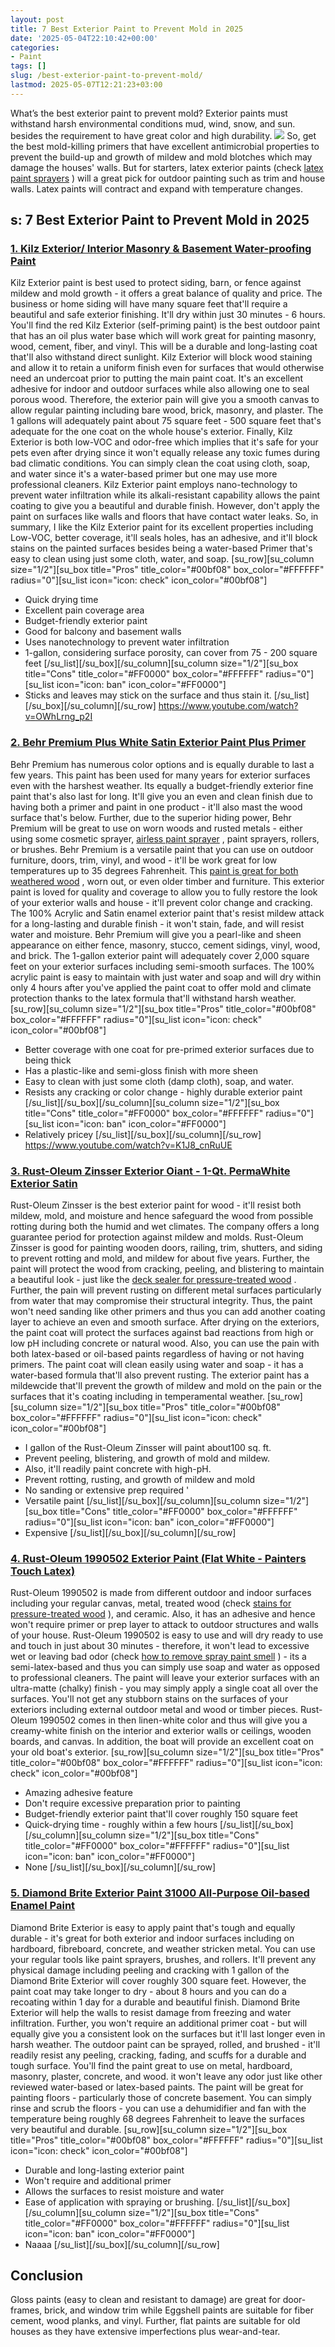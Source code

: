 ```yaml
---
layout: post
title: 7 Best Exterior Paint to Prevent Mold in 2025
date: '2025-05-04T22:10:42+00:00'
categories:
- Paint
tags: []
slug: /best-exterior-paint-to-prevent-mold/
lastmod: 2025-05-07T12:21:23+03:00
---
```


What’s the best exterior paint to prevent mold? Exterior paints must withstand harsh environmental conditions mud, wind, snow, and sun. besides the requirement to have great color and high durability.
![](/assets/img/12/Pest-Control.jpg)
So, get the best mold-killing primers that have excellent antimicrobial properties to prevent the build-up and growth of mildew and mold blotches which may damage the houses' walls.
But for starters, latex exterior paints (check
[latex paint sprayers](https://pestpolicy.com/best-sprayer-for-latex-paint/)
) will a great pick for outdoor painting such as trim and house walls. Latex paints will contract and expand with temperature changes.
## s: 7 Best Exterior Paint to Prevent Mold in 2025
### [1. Kilz Exterior/ Interior Masonry & Basement Water-proofing Paint](https://www.amazon.com/dp/B00B2G97FU/?tag=p-policy-20)
Kilz Exterior paint is best used to protect siding, barn, or fence against mildew and mold growth - it offers a great balance of quality and price.
[](https://www.amazon.com/dp/B00B2G97FU/?tag=p-policy-20)
[](https://www.amazon.com/dp/B00IKVLXYI/?tag=p-policy-20)
[](https://www.amazon.com/dp/B00C0E0PR2/?tag=p-policy-20)
[](https://www.amazon.com/dp/B00MDVLOBS/?tag=p-policy-20)
[](https://www.amazon.com/dp/B00MV8MWEQ/?tag=p-policy-20)
The business or home siding will have many square feet that'll require a beautiful and safe exterior finishing. It'll dry within just 30 minutes - 6 hours.
You'll find the red Kilz Exterior (self-priming paint) is the best outdoor paint that has an oil plus water base which will work great for painting masonry, wood, cement, fiber, and vinyl.
This will be a durable and long-lasting coat that'll also withstand direct sunlight.
Kilz Exterior will block wood staining and allow it to retain a uniform finish even for surfaces that would otherwise need an undercoat prior to putting the main paint coat.
It's an excellent adhesive for indoor and outdoor surfaces while also allowing one to seal porous wood.
Therefore, the exterior pain will give you a smooth canvas to allow regular painting including bare wood, brick, masonry, and plaster.
The 1 gallons will adequately paint about 75 square feet - 500 square feet that's adequate for the one coat on the whole house's exterior.
Finally, Kilz Exterior is both low-VOC and odor-free which implies that it's safe for your pets even after drying since it won't equally release any toxic fumes during bad climatic conditions.
You can simply clean the coat using cloth, soap, and water since it's a water-based primer but one may use more professional cleaners.
Kilz Exterior paint employs
nano-technology to prevent water infiltration while its alkali-resistant capability allows the paint coating to give you a beautiful and durable finish.
However, don't apply the paint on surfaces like walls and
floors that have contact water leaks.
So, in summary, I like the Kilz Exterior paint for its excellent properties including Low-VOC, better coverage, it'll seals holes, has an adhesive, and it'll block stains on the painted surfaces besides being a water-based Primer that's easy to clean using just some cloth, water, and soap.
[su_row][su_column size="1/2"][su_box title="Pros" title_color="#00bf08" box_color="#FFFFFF" radius="0"][su_list icon="icon: check" icon_color="#00bf08"]
- Quick drying time
- Excellent pain coverage area
- Budget-friendly exterior paint
- Good for balcony and basement walls
- Uses nanotechnology to prevent water infiltration
- 1-gallon, considering surface porosity, can cover from 75 - 200 square feet
[/su_list][/su_box][/su_column][su_column size="1/2"][su_box title="Cons" title_color="#FF0000" box_color="#FFFFFF" radius="0"][su_list icon="icon: ban" icon_color="#FF0000"]
- Sticks and leaves may stick on the surface and thus stain it.
[/su_list][/su_box][/su_column][/su_row]
https://www.youtube.com/watch?v=OWhLrng_p2I
### [2. Behr Premium Plus White Satin Exterior Paint Plus Primer](https://www.amazon.com/dp/B00MZ8PDMU/?tag=p-policy-20)
Behr Premium has numerous color options and is equally durable to last a few years. This paint has been used for many years for exterior surfaces even with the harshest weather.
[](https://www.amazon.com/dp/B00MZ8PDMU/?tag=p-policy-20)
[](https://www.amazon.com/dp/B00B2G97FU/?tag=p-policy-20)
[](https://www.amazon.com/dp/B00IKVLXYI/?tag=p-policy-20)
[](https://www.amazon.com/dp/B00C0E0PR2/?tag=p-policy-20)
[](https://www.amazon.com/dp/B00MDVLOBS/?tag=p-policy-20)
[](https://www.amazon.com/dp/B00MV8MWEQ/?tag=p-policy-20)
Its equally a budget-friendly exterior fine paint that's also last for long. It'll give you an even and clean finish due to having both a primer and paint in one product - it'll also mast the wood surface that's below.
Further, due to the superior hiding power, Behr Premium will be great to use on worn woods and rusted metals - either using some cosmetic sprayer,
[airless paint sprayer](https://pestpolicy.com/best-airless-paint-sprayer/)
, paint sprayers, rollers, or brushes.
Behr Premium is a versatile paint that you can use on outdoor furniture, doors, trim, vinyl, and wood - it'll be work great for low temperatures up to 35 degrees Fahrenheit. This
[paint is great for both weathered wood](https://pestpolicy.com/best-deck-stain-for-weathered-wood/)
, worn out, or even older timber and furniture.
This exterior paint is loved for quality and coverage to allow you to fully restore the look of your exterior walls and house - it'll prevent color change and cracking.
The 100% Acrylic and Satin enamel exterior paint that's resist mildew attack for a long-lasting and durable finish - it won't stain, fade, and will resist water and moisture.
Behr Premium will give you a pearl-like and sheen appearance on either fence, masonry, stucco, cement sidings, vinyl, wood, and brick.
The 1-gallon exterior paint will adequately cover 2,000 square feet on your exterior surfaces including semi-smooth surfaces.
The 100% acrylic paint is easy to maintain with just water and soap and will dry within only 4 hours after you've applied the paint coat to offer mold and climate protection thanks to the latex formula that'll withstand harsh weather.
[su_row][su_column size="1/2"][su_box title="Pros" title_color="#00bf08" box_color="#FFFFFF" radius="0"][su_list icon="icon: check" icon_color="#00bf08"]
- Better coverage with one coat for pre-primed exterior surfaces due to being thick
- Has a plastic-like and semi-gloss finish with more sheen
- Easy to clean with just some cloth (damp cloth), soap, and water.
- Resists any cracking or color change - highly durable exterior paint
[/su_list][/su_box][/su_column][su_column size="1/2"][su_box title="Cons" title_color="#FF0000" box_color="#FFFFFF" radius="0"][su_list icon="icon: ban" icon_color="#FF0000"]
- Relatively pricey
[/su_list][/su_box][/su_column][/su_row]
https://www.youtube.com/watch?v=K1J8_cnRuUE
### [3. Rust-Oleum Zinsser Exterior Oiant - 1-Qt. PermaWhite Exterior Satin](https://www.amazon.com/dp/B000H5VKBQ/?tag=p-policy-20)
Rust-Oleum Zinsser is the best exterior paint for wood - it'll resist both mildew, mold, and moisture and hence safeguard the wood from possible rotting during both the humid and wet climates.
[](https://www.amazon.com/dp/B000H5VKBQ/ref=as_li_ss_il?&linkCode=li2&tag=p-policy-20&linkId=c3f8b6e674a5d805cfc930be9efc889b&language=en_US)
[](https://www.amazon.com/dp/B00MZ8PDMU/?tag=p-policy-20)
[](https://www.amazon.com/dp/B00B2G97FU/?tag=p-policy-20)
[](https://www.amazon.com/dp/B00IKVLXYI/?tag=p-policy-20)
[](https://www.amazon.com/dp/B00C0E0PR2/?tag=p-policy-20)
[](https://www.amazon.com/dp/B00MDVLOBS/?tag=p-policy-20)
[](https://www.amazon.com/dp/B00MV8MWEQ/?tag=p-policy-20)
The company offers a long guarantee period for protection against mildew and molds.
Rust-Oleum Zinsser is good for painting wooden doors, railing, trim, shutters, and siding to prevent rotting and mold, and mildew for about five years.
Further, the paint will protect the wood from cracking, peeling, and blistering to maintain a beautiful look - just like the
[deck sealer for pressure-treated wood](https://pestpolicy.com/best-deck-sealer-for-pressure-treated-wood/)
.
Further, the pain will prevent rusting on different metal surfaces particularly from water that may compromise their structural integrity.
Thus, the paint won't need sanding like other primers and thus you can add another coating layer to achieve an even and smooth surface.
After drying on the exteriors, the paint coat will protect the surfaces against bad reactions from high or low pH including concrete or natural wood.
Also, you can use the pain with both latex-based or oil-based paints regardless of having or not having primers. The paint coat will clean easily using water and soap - it has a water-based formula that'll also prevent rusting.
The exterior paint has a mildewcide that'll prevent the growth of mildew and mold on the pain or the surfaces that it's coating including in temperamental weather.
[su_row][su_column size="1/2"][su_box title="Pros" title_color="#00bf08" box_color="#FFFFFF" radius="0"][su_list icon="icon: check" icon_color="#00bf08"]
- I gallon of the Rust-Oleum Zinsser will paint about100 sq. ft.
- Prevent peeling, blistering, and growth of mold and mildew.
- Also, it'll readily paint concrete with high-pH.
- Prevent rotting, rusting, and growth of mildew and mold
- No sanding or extensive prep required '
- Versatile paint
[/su_list][/su_box][/su_column][su_column size="1/2"][su_box title="Cons" title_color="#FF0000" box_color="#FFFFFF" radius="0"][su_list icon="icon: ban" icon_color="#FF0000"]
- Expensive
[/su_list][/su_box][/su_column][/su_row]
### [4. Rust-Oleum 1990502 Exterior Paint (Flat White - Painters Touch Latex)](https://www.amazon.com/dp/B000H5VKBQ/?tag=p-policy-20)
Rust-Oleum 1990502 is made from different outdoor and indoor surfaces including your regular canvas, metal, treated wood (check
[stains for pressure-treated wood](https://pestpolicy.com/best-deck-stain-for-pressure-treated-wood/)
), and ceramic.
[](https://www.amazon.com/dp/B000H5VKBQ/ref=as_li_ss_il?&linkCode=li2&tag=p-policy-20&linkId=c3f8b6e674a5d805cfc930be9efc889b&language=en_US)
[](https://www.amazon.com/dp/B00MZ8PDMU/?tag=p-policy-20)
[](https://www.amazon.com/dp/B00B2G97FU/?tag=p-policy-20)
[](https://www.amazon.com/dp/B00IKVLXYI/?tag=p-policy-20)
[](https://www.amazon.com/dp/B00C0E0PR2/?tag=p-policy-20)
[](https://www.amazon.com/dp/B00MDVLOBS/?tag=p-policy-20)
[](https://www.amazon.com/dp/B00MV8MWEQ/?tag=p-policy-20)
Also, it has an adhesive and hence won't require primer or prep layer to attack to outdoor structures and walls of your house.
Rust-Oleum 1990502 is easy to use and will dry ready to use and touch in just about 30 minutes - therefore, it won't lead to excessive wet or leaving bad odor (check
[how to remove spray paint smell](https://pestpolicy.com/how-to-get-rid-of-spray-paint-smell/)
) - its a semi-latex-based and thus you can simply use soap and water as opposed to professional cleaners.
The paint will leave your exterior surfaces with an ultra-matte (chalky) finish - you may simply apply a single coat all over the surfaces.
You'll not get any stubborn stains on the surfaces of your exteriors including external outdoor metal and wood or timber pieces.
Rust-Oleum 1990502 comes in then linen-white color and thus will give you a creamy-white finish on the interior and exterior walls or ceilings, wooden boards, and canvas. In addition, the boat will provide an excellent coat on your old boat's exterior.
[su_row][su_column size="1/2"][su_box title="Pros" title_color="#00bf08" box_color="#FFFFFF" radius="0"][su_list icon="icon: check" icon_color="#00bf08"]
- Amazing adhesive feature
- Don't require excessive preparation prior to painting
- Budget-friendly exterior paint that'll cover roughly 150 square feet
- Quick-drying time - roughly within a few hours
[/su_list][/su_box][/su_column][su_column size="1/2"][su_box title="Cons" title_color="#FF0000" box_color="#FFFFFF" radius="0"][su_list icon="icon: ban" icon_color="#FF0000"]
- None
[/su_list][/su_box][/su_column][/su_row]
### [5. Diamond Brite Exterior Paint 31000 All-Purpose Oil-based Enamel Paint](https://www.amazon.com/dp/B00AENE0JK/?tag=p-policy-20)
Diamond Brite Exterior is easy to apply paint that's tough and equally durable - it's great for both exterior and indoor surfaces including on hardboard, fibreboard, concrete, and weather stricken metal.
[](https://www.amazon.com/dp/B00AENE0JK/?tag=p-policy-20q)
[](https://www.amazon.com/dp/B000H5VKBQ/ref=as_li_ss_il?&linkCode=li2&tag=p-policy-20&linkId=c3f8b6e674a5d805cfc930be9efc889b&language=en_US)
[](https://www.amazon.com/dp/B00MZ8PDMU/?tag=p-policy-20)
[](https://www.amazon.com/dp/B00B2G97FU/?tag=p-policy-20)
[](https://www.amazon.com/dp/B00IKVLXYI/?tag=p-policy-20)
[](https://www.amazon.com/dp/B00C0E0PR2/?tag=p-policy-20)
[](https://www.amazon.com/dp/B00MDVLOBS/?tag=p-policy-20)
[](https://www.amazon.com/dp/B00MV8MWEQ/?tag=p-policy-20)
You can use your regular tools like paint sprayers, brushes, and rollers.
It'll prevent any physical damage including peeling and cracking with 1 gallon of the Diamond Brite Exterior will cover roughly 300 square feet.
However, the paint coat may take longer to dry - about 8 hours and you can do a recoating within 1 day for a durable and beautiful finish.
Diamond Brite Exterior will help the walls to resist damage from freezing and water infiltration. Further, you won't require an additional primer coat - but will equally give you a consistent look on the surfaces but it'll last longer even in harsh weather.
The outdoor paint can be sprayed, rolled, and brushed - it'll readily resist any peeling, cracking, fading, and scuffs for a durable and tough surface.
You'll find the paint great to use on metal,
hardboard, masonry, plaster, concrete, and wood. it won't leave any odor just like other reviewed water-based or latex-based paints.
The paint will be great for painting floors - particularly those of concrete basement. You can simply rinse and scrub the floors - you can use a dehumidifier and fan with the temperature being roughly 68 degrees Fahrenheit to leave the surfaces very beautiful and durable.
[su_row][su_column size="1/2"][su_box title="Pros" title_color="#00bf08" box_color="#FFFFFF" radius="0"][su_list icon="icon: check" icon_color="#00bf08"]
- Durable and long-lasting exterior paint
- Won't require and additional primer
- Allows the surfaces to resist moisture and water
- Ease of application with spraying or brushing.
[/su_list][/su_box][/su_column][su_column size="1/2"][su_box title="Cons" title_color="#FF0000" box_color="#FFFFFF" radius="0"][su_list icon="icon: ban" icon_color="#FF0000"]
- Naaaa
[/su_list][/su_box][/su_column][/su_row]
## Conclusion
Gloss paints (easy to clean and resistant to damage) are great for door-frames, brick, and window trim while Eggshell paints are suitable for fiber cement, wood planks, and vinyl.
Further, flat paints are suitable for old houses as they have extensive imperfections plus wear-and-tear.
